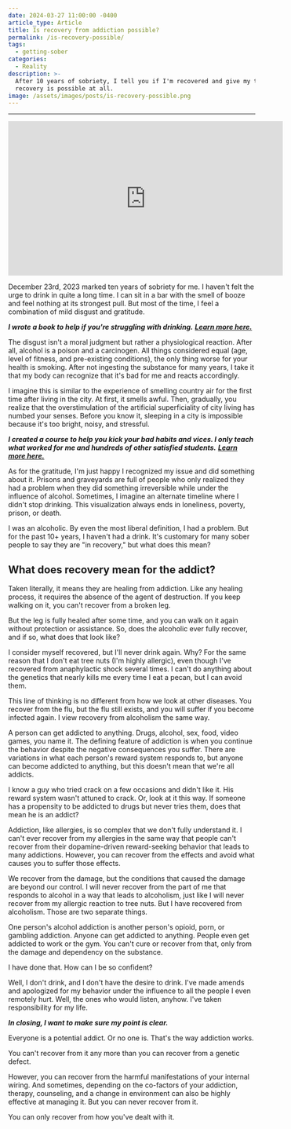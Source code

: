 ```yaml
---
date: 2024-03-27 11:00:00 -0400
article_type: Article
title: Is recovery from addiction possible?
permalink: /is-recovery-possible/
tags:
  - getting-sober
categories:
  - Reality
description: >-
  After 10 years of sobriety, I tell you if I'm recovered and give my take on if
  recovery is possible at all. 
image: /assets/images/posts/is-recovery-possible.png
---
```

---

<div class="cms-embed"><iframe width="560" height="315" src="https://www.youtube.com/embed/3R3Mcw1FyWM?si=OhLm60k76Ompxwhg" title="YouTube video player" frameborder="0" allow="accelerometer; autoplay; clipboard-write; encrypted-media; gyroscope; picture-in-picture; web-share" referrerpolicy="strict-origin-when-cross-origin" allowfullscreen=""></iframe></div>

December 23rd, 2023 marked ten years of sobriety for me. I haven't felt the urge to drink in quite a long time. I can sit in a bar with the smell of booze and feel nothing at its strongest pull. But most of the time, I feel a combination of mild disgust and gratitude.

***I wrote a book to help if you're struggling with drinking.*** [​***Learn more here.***​](https://amzn.to/3TSD4Fg)

The disgust isn't a moral judgment but rather a physiological reaction. After all, alcohol is a poison and a carcinogen. All things considered equal (age, level of fitness, and pre-existing conditions), the only thing worse for your health is smoking. After not ingesting the substance for many years, I take it that my body can recognize that it's bad for me and reacts accordingly.

I imagine this is similar to the experience of smelling country air for the first time after living in the city. At first, it smells awful. Then, gradually, you realize that the overstimulation of the artificial superficiality of city living has numbed your senses. Before you know it, sleeping in a city is impossible because it's too bright, noisy, and stressful.

***I created a course to help you kick your bad habits and vices. I only teach what worked for me and hundreds of other satisfied students.*** [​***Learn more here.***​](https://edlatimore.com/products/vicebreakers/)

As for the gratitude, I'm just happy I recognized my issue and did something about it. Prisons and graveyards are full of people who only realized they had a problem when they did something irreversible while under the influence of alcohol. Sometimes, I imagine an alternate timeline where I didn't stop drinking. This visualization always ends in loneliness, poverty, prison, or death.

I was an alcoholic. By even the most liberal definition, I had a problem. But for the past 10+ years, I haven't had a drink. It's customary for many sober people to say they are "in recovery," but what does this mean?

## What does recovery mean for the addict?

Taken literally, it means they are healing from addiction. Like any healing process, it requires the absence of the agent of destruction. If you keep walking on it, you can't recover from a broken leg.

But the leg is fully healed after some time, and you can walk on it again without protection or assistance. So, does the alcoholic ever fully recover, and if so, what does that look like?

I consider myself recovered, but I'll never drink again. Why? For the same reason that I don't eat tree nuts (I'm highly allergic), even though I've recovered from anaphylactic shock several times. I can't do anything about the genetics that nearly kills me every time I eat a pecan, but I can avoid them.

This line of thinking is no different from how we look at other diseases. You recover from the flu, but the flu still exists, and you will suffer if you become infected again. I view recovery from alcoholism the same way.

A person can get addicted to anything. Drugs, alcohol, sex, food, video games, you name it. The defining feature of addiction is when you continue the behavior despite the negative consequences you suffer. There are variations in what each person's reward system responds to, but anyone can become addicted to anything, but this doesn't mean that we're all addicts.

I know a guy who tried crack on a few occasions and didn't like it. His reward system wasn't attuned to crack. Or, look at it this way. If someone has a propensity to be addicted to drugs but never tries them, does that mean he is an addict?

Addiction, like allergies, is so complex that we don't fully understand it. I can't ever recover from my allergies in the same way that people can't recover from their dopamine-driven reward-seeking behavior that leads to many addictions. However, you can recover from the effects and avoid what causes you to suffer those effects.

We recover from the damage, but the conditions that caused the damage are beyond our control. I will never recover from the part of me that responds to alcohol in a way that leads to alcoholism, just like I will never recover from my allergic reaction to tree nuts. But I have recovered from alcoholism. Those are two separate things.

One person's alcohol addiction is another person's opioid, porn, or gambling addiction. Anyone can get addicted to anything. People even get addicted to work or the gym. You can't cure or recover from that, only from the damage and dependency on the substance.

I have done that. How can I be so confident?

Well, I don't drink, and I don't have the desire to drink. I've made amends and apologized for my behavior under the influence to all the people I even remotely hurt. Well, the ones who would listen, anyhow. I've taken responsibility for my life.

***In closing, I want to make sure my point is clear.***

Everyone is a potential addict. Or no one is. That's the way addiction works.

You can't recover from it any more than you can recover from a genetic defect.

However, you can recover from the harmful manifestations of your internal wiring. And sometimes, depending on the co-factors of your addiction, therapy, counseling, and a change in environment can also be highly effective at managing it. But you can never recover from it.

You can only recover from how you've dealt with it.